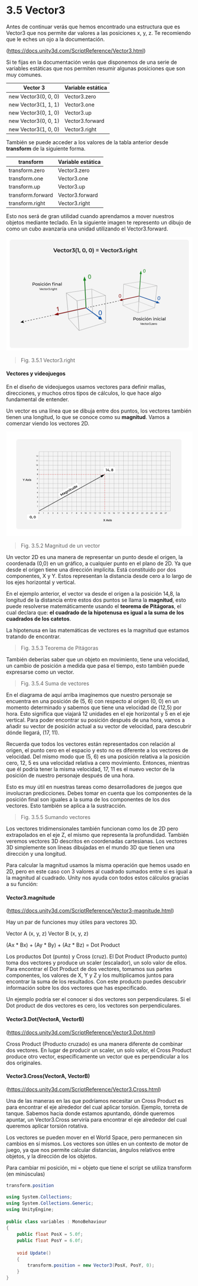 # 3.5 Vector3
Antes de continuar verás que hemos encontrado una estructura que es Vector3 que nos permite dar valores a las posiciones x, y, z. Te recomiendo que le eches un ojo a la documentación.

(https://docs.unity3d.com/ScriptReference/Vector3.html)

Si te fijas en la documentación verás que disponemos de una serie de variables estáticas que nos permiten resumir algunas posiciones que son muy comunes.

| Vector 3 | Variable estática |
| ---------|-------------------|
| new Vector3(0, 0, 0) | Vector3.zero |   
| new Vector3(1, 1, 1) | Vector3.one |
| new Vector3(0, 1, 0) | Vector3.up |
| new Vector3(0, 0, 1) | Vector3.forward |
| new Vector3(1, 0, 0) | Vector3.right |

También se puede acceder a los valores de la tabla anterior desde **transform** de la siguiente forma.

| transform | Variable estática |
| ---------|-------------------|
| transform.zero | Vector3.zero |   
| transform.one | Vector3.one |
| transform.up | Vector3.up |
| transform.forward | Vector3.forward |
| transform.right | Vector3.right |

Esto nos será de gran utilidad cuando aprendamos a mover nuestros objetos mediante teclado. En la siguiente imagen te represento un dibujo de como un cubo avanzaría una unidad utilizando el Vector3.forward.

![Fig. 3.5.1 Vector3.right](https://github.com/jstleon/programacion-videojuegos/blob/main/03%20C%23%20con%20Unity/3.5%20Vector3/img/Fig_3.5.1_vector3.right.png)
> Fig. 3.5.1 Vector3.right

#### Vectores y videojuegos
En el diseño de videojuegos usamos vectores para definir mallas, direcciones, y muchos otros tipos de cálculos, lo que hace algo fundamental de entender.

Un vector es una línea que se dibuja entre dos puntos, los vectores también tienen una longitud, lo que se conoce como su **magnitud**. Vamos a comenzar viendo los vectores 2D.

![Fig. 3.5.2 Magnitud de un vector](https://github.com/jstleon/programacion-videojuegos/blob/main/03%20C%23%20con%20Unity/3.5%20Vector3/img/Fig_3.5.2_magnitud_vector.png)
> Fig. 3.5.2 Magnitud de un vector

Un vector 2D es una manera de representar un punto desde el origen, la coordenada (0,0) en un gráfico, a cualquier punto en el plano de 2D. Ya que desde el origen tiene una dirección implícita. Está constituido por dos componentes, X y Y. Estos representan la distancia desde cero a lo largo de los ejes horizontal y vertical.

En el ejemplo anterior, el vector va desde el origen a la posición 14,8, la longitud de la distancia entre estos dos puntos se llama la **magnitud**, esto puede resolverse matemáticamente usando el **teorema de Pitágoras**, el cual declara que: **el cuadrado de la hipotenusa es igual a la suma de los cuadrados de los catetos**.

La hipotenusa en las matemáticas de vectores es la magnitud que estamos tratando de encontrar.

> Fig. 3.5.3 Teorema de Pitágoras

También deberías saber que un objeto en movimiento, tiene una velocidad, un cambio de posición a medida que pasa el tiempo, esto también puede expresarse como un vector.

> Fig. 3.5.4 Suma de vectores

En el diagrama de aquí arriba imaginemos que nuestro personaje se encuentra en una posición de (5, 6) con respecto al origen (0, 0) en un momento determinado y sabemos que tiene una velocidad de (12,5) por hora. Esto significa que viajará 12 unidades en el eje horizontal y 5 en el eje vertical. Para poder encontrar su posición después de una hora, vamos a añadir su vector de posición actual a su vector de velocidad, para descubrir dónde llegará, (17, 11).

Recuerda que todos los vectores están representados con relación al origen, el punto cero en el espacio y esto no es diferente a los vectores de velocidad. Del mismo modo que (5, 6) es una posición relativa a la posición cero, 12, 5 es una velocidad relativa a cero movimiento. Entonces, mientras que él podría tener la misma velocidad, 17, 11 es el nuevo vector de la posición de nuestro personaje después de una hora.

Esto es muy útil en nuestras tareas como desarrolladores de juegos que involucran predicciones. Debes tomar en cuenta que los componentes de la posición final son iguales a la suma de los componentes de los dos vectores. Esto también se aplica a la sustracción.

> Fig. 3.5.5 Sumando vectores

Los vectores tridimensionales también funcionan como los de 2D pero extrapolados en el eje Z, el mismo que representa la profundidad. También veremos vectores 3D descritos en coordenadas cartesianas. Los vectores 3D simplemente son líneas dibujadas en el mundo 3D que tienen una dirección y una longitud.

Para calcular la magnitud usamos la misma operación que hemos usado en 2D, pero en este caso con 3 valores al cuadrado sumados entre si es igual a la magnitud al cuadrado. Unity nos ayuda con todos estos cálculos gracias a su función:

#### Vector3.magnitude

(https://docs.unity3d.com/ScriptReference/Vector3-magnitude.html)

Hay un par de funciones muy útiles para vectores 3D. 

Vector A (x, y, z)
Vector B (x, y, z)

(Ax * Bx) + (Ay * By) + (Az * Bz) = Dot Product

Los productos Dot (punto) y Cross (cruz). El Dot Product (Producto punto) toma dos vectores y produce un scaler (escalador), un solo valor de ellos. Para encontrar el Dot Product de dos vectores, tomamos sus partes componentes, los valores de X, Y y Z y los multiplicamos juntos para encontrar la suma de los resultados. Con este producto puedes descubrir información sobre los dos vectores que has especificado.

Un ejemplo podría ser el conocer si dos vectores son perpendiculares. Si el Dot product de dos vectores es cero, los vectores son perpendiculares.

#### Vector3.Dot(VectorA, VectorB)

(https://docs.unity3d.com/ScriptReference/Vector3.Dot.html)

Cross Product (Producto cruzado) es una manera diferente de combinar dos vectores. En lugar de producir un scaler, un solo valor, el Cross Product produce otro vector, específicamente un vector que es perpendicular a los dos originales.

#### Vector3.Cross(VectorA, VectorB)

(https://docs.unity3d.com/ScriptReference/Vector3.Cross.html)

Una de las maneras en las que podríamos necesitar un Cross Product es para encontrar el eje alrededor del cual aplicar torsión. Ejemplo, torreta de tanque. Sabemos hacia donde estamos apuntando, dónde queremos apuntar, un Vector3.Cross serviría para encontrar el eje alrededor del cual queremos aplicar torsión rotativa.

Los vectores se pueden mover en el World Space, pero permanecen sin cambios en sí mismos. Los vectores son útiles en un contexto de motor de juego, ya que nos permite calcular distancias, ángulos relativos entre objetos, y la dirección de los objetos.

Para cambiar mi posición, mi = objeto que tiene el script
se utiliza transform (en minúsculas) 

````C#
transform.position
````

````C#
using System.Collections;
using System.Collections.Generic;
using UnityEngine;

public class variables : MonoBehaviour
{
    public float PosX = 5.0f;
    public float PosY = 6.0f;
    
    void Update()
    {
        transform.position = new Vector3(PosX, PosY, 0);
    }
}


````



